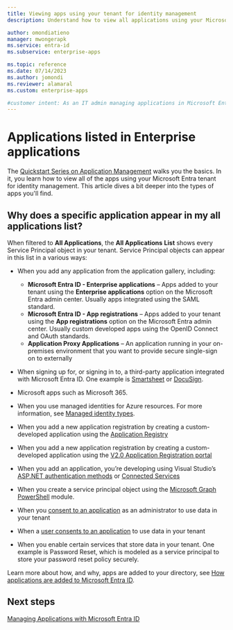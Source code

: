 ```yaml
---
title: Viewing apps using your tenant for identity management
description: Understand how to view all applications using your Microsoft Entra tenant for identity management.

author: omondiatieno
manager: mwongerapk
ms.service: entra-id
ms.subservice: enterprise-apps

ms.topic: reference
ms.date: 07/14/2023
ms.author: jomondi
ms.reviewer: alamaral
ms.custom: enterprise-apps

#customer intent: As an IT admin managing applications in Microsoft Entra ID, I want to understand why a specific application appears in my all applications list, so that I can effectively manage and troubleshoot application integrations in my tenant.
---
```


# Applications listed in Enterprise applications

The [Quickstart Series on Application Management](view-applications-portal.md) walks you the basics. In it, you learn how to view all of the apps using your Microsoft Entra tenant for identity management. This article dives a bit deeper into the types of apps you'll find.

## Why does a specific application appear in my all applications list?

When filtered to **All Applications**, the **All Applications** **List** shows every Service Principal object in your tenant. Service Principal objects can appear in this list in a various ways:

- When you add any application from the application gallery, including:

  - **Microsoft Entra ID - Enterprise applications** – Apps added to your tenant using the **Enterprise applications** option on the Microsoft Entra admin center. Usually apps integrated using the SAML standard.
  - **Microsoft Entra ID - App registrations** – Apps added to your tenant using the **App registrations** option on the Microsoft Entra admin center. Usually custom developed apps using the OpenID Connect and OAuth standards.
  - **Application Proxy Applications** – An application running in your on-premises environment that you want to provide secure single-sign on to externally
- When signing up for, or signing in to, a third-party application integrated with Microsoft Entra ID. One example is [Smartsheet](https://app.smartsheet.com/b/home) or [DocuSign](https://www.docusign.net/member/MemberLogin.aspx).
- Microsoft apps such as Microsoft 365.
- When you use managed identities for Azure resources. For more information, see [Managed identity types](~/identity/managed-identities-azure-resources/overview.md#managed-identity-types).
- When you add a new application registration by creating a custom-developed application using the [Application Registry](~/identity-platform/quickstart-register-app.md)
- When you add a new application registration by creating a custom-developed application using the [V2.0 Application Registration portal](~/identity-platform/quickstart-register-app.md)
- When you add an application, you’re developing using Visual Studio’s [ASP.NET authentication methods](/aspnet/core/security/authentication/identity?tabs=visual-studio) or [Connected Services](https://devblogs.microsoft.com/visualstudio/connecting-to-cloud-services/)
- When you create a service principal object using the [Microsoft Graph PowerShell](/powershell/microsoftgraph/installation) module.
- When you [consent to an application](~/identity-platform/howto-convert-app-to-be-multi-tenant.md) as an administrator to use data in your tenant
- When a [user consents to an application](~/identity-platform/howto-convert-app-to-be-multi-tenant.md) to use data in your tenant
- When you enable certain services that store data in your tenant. One example is Password Reset, which is modeled as a service principal to store your password reset policy securely.

Learn more about how, and why, apps are added to your directory, see [How applications are added to Microsoft Entra ID](~/identity-platform/how-applications-are-added.md).

## Next steps

[Managing Applications with Microsoft Entra ID](what-is-application-management.md)
